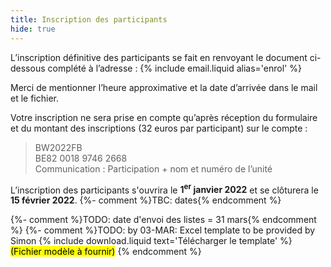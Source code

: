 ```yaml
---
title: Inscription des participants
hide: true
---
```

L’inscription définitive des participants se fait en renvoyant le document ci-dessous complété à l’adresse :
{% include email.liquid alias='enrol' %}

Merci de mentionner l’heure approximative et la date d’arrivée dans le mail et le fichier.

Votre inscription ne sera prise en compte qu’après réception du formulaire et du montant des inscriptions
(32 euros par participant) sur le compte :

> BW2022FB  
> BE82 0018 9746 2668  
> Communication : Participation + nom et numéro de l’unité

L’inscription des participants s'ouvrira le **1<sup>er</sup> janvier 2022** et se clôturera le **15 février 2022**. {%- comment %}TBC: dates{% endcomment %}

{%- comment %}TODO: date d'envoi des listes = 31 mars{% endcomment %}
{%- comment %}TODO: by 03-MAR: Excel template to be provided by Simon
{% include download.liquid text='Télécharger le template' %}
<mark>(Fichier modèle à fournir)</mark>
{% endcomment %}
